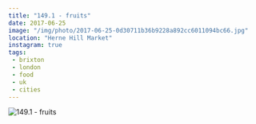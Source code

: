 ```yaml
---
title: "149.1 - fruits"
date: 2017-06-25
image: "/img/photo/2017-06-25-0d30711b36b9228a892cc6011094bc66.jpg"
location: "Herne Hill Market"
instagram: true
tags:
 - brixton
 - london
 - food
 - uk
 - cities
---
```


![149.1 - fruits](/img/photo/2017-06-25-0d30711b36b9228a892cc6011094bc66.jpg)
